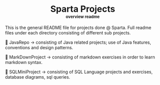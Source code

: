 

<h1 style="text-align:center">Sparta Projects<br><sub style="font-size:small">overview readme</sub></br></h1>



This is the general README file for projects done @ Sparta. Full readme files under each directory consisting of different sub projects.



:open_file_folder: JavaRepo &#8594; consisting of Java related projects; use of Java features, conventions and design patterns.

:open_file_folder: MarkDownProject &#8594; consisting of markdown exercises in order to learn markdown syntax.

:open_file_folder: SQLMiniProject &#8594; consisting of SQL Language projects and exercises, database diagrams, sql queries.

